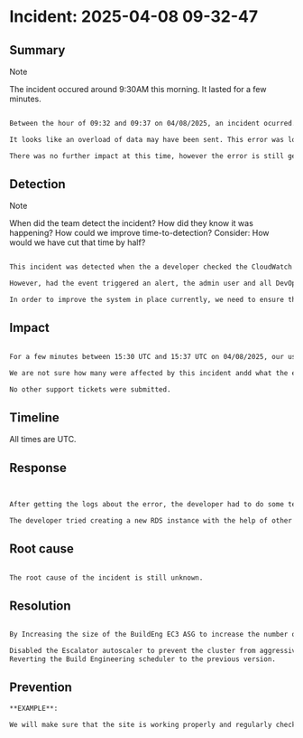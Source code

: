 # Incident: 2025-04-08 09-32-47

## Summary

> [!NOTE]
> The incident occured around 9:30AM this morning. It lasted for a few minutes.

```md

Between the hour of 09:32 and 09:37 on 04/08/2025, an incident ocurred. The event was logged by CloudWatch data. However, the cause of the incident was not discovered. The database had some connectivity issues and was not able to gather send the data properly to Grafana.

It looks like an overload of data may have been sent. This error was logged by CloudWatch and needs to be resolvedd in order to find the cause of the incident: Error: connect ENETUNREACH 2600:1f13:9a8:ee64:44e3:699c:a450:e07c:443 

There was no further impact at this time, however the error is still getting patched.
```

## Detection

> [!NOTE]
> When did the team detect the incident? How did they know it was happening? How could we improve time-to-detection? Consider: How would we have cut that time by half?

```md

This incident was detected when the a developer checked the CloudWatch logs a few hours after the incident occured. Since the data did not get sent to Grafana, no one was paged or alerted about the incident. 

However, had the event triggered an alert, the admin user and all DevOps team members would have been alerted by email, phone number, and push notification.

In order to improve the system in place currently, we need to ensure the alerting system is working well with the metrics and logging set in place.
```

## Impact

```md

For a few minutes between 15:30 UTC and 15:37 UTC on 04/08/2025, our users experienced this incident.

We are not sure how many were affected by this incident andd what the exact impact was.

No other support tickets were submitted.
```

## Timeline

All times are UTC.

## Response

```md


After getting the logs about the error, the developer had to do some testing to find the cause of the errors and try to resolve the issues.

The developer tried creating a new RDS instance with the help of other team members and did a review of the code to try to resolve the problem.
```

## Root cause

```md

The root cause of the incident is still unknown.
```

## Resolution

```md

By Increasing the size of the BuildEng EC3 ASG to increase the number of nodes available to support the workload and reduce the likelihood of scheduling on oversubscribed nodes

Disabled the Escalator autoscaler to prevent the cluster from aggressively scaling-down
Reverting the Build Engineering scheduler to the previous version.
```

## Prevention

```md
**EXAMPLE**:

We will make sure that the site is working properly and regularly check logs and metrics to ensure everything is working as it should be.
```
